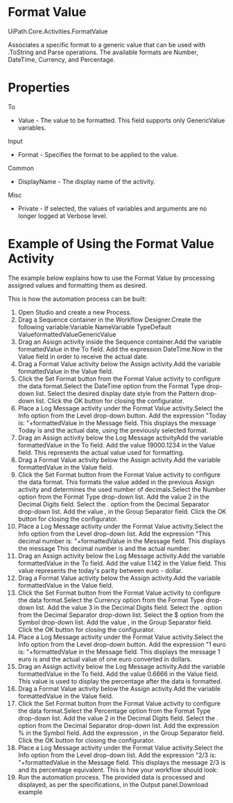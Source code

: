 ﻿# Format Value

UiPath.Core.Activities.FormatValue

Associates a specific format to a generic value that can be used with .ToString and Parse operations. The available formats are Number, DateTime, Currency, and Percentage.

# Properties

To

* Value - The value to be formatted. This field supports only GenericValue variables.

Input

* Format - Specifies the format to be applied to the value.

Common

* DisplayName - The display name of the activity.

Misc

* Private - If selected, the values of variables and arguments are no longer logged at Verbose level.

# Example of Using the Format Value Activity

The example below explains how to use the Format Value by processing assigned values and formatting them as desired.

This is how the automation process can be built:

1. Open Studio and create a new Process.
2. Drag a Sequence container in the Workflow Designer.Create the following variable:Variable NameVariable TypeDefault ValueformattedValueGenericValue
3. Drag an Assign activity inside the Sequence container.Add the variable formattedValue in the To field. Add the expression DateTime.Now in the Value field in order to receive the actual date.
4. Drag a Format Value activity below the Assign activity.Add the variable formattedValue in the Value field.
5. Click the Set Format button from the Format Value activity to configure the data format.Select the DateTime option from the Format Type drop-down list. Select the desired display date style from the Pattern drop-down list. Click the OK button for closing the configurator.
6. Place a Log Message activity under the Format Value activity.Select the Info option from the Level drop-down button. Add the expression "Today is: "+formattedValue in the Message field. This displays the message Today is and the actual date, using the previously selected format.
7. Drag an Assign activity below the Log Message activityAdd the variable formattedValue in the To field. Add the value 19000.1234 in the Value field. This represents the actual value used for formatting.
8. Drag a Format Value activity below the Assign activity.Add the variable formattedValue in the Value field.
9. Click the Set Format button from the Format Value activity to configure the data format. This formats the value added in the previous Assign activity and determines the used number of decimals.Select the Number option from the Format Type drop-down list. Add the value 2 in the Decimal Digits field. Select the . option from the Decimal Separator drop-down list. Add the value , in the Group Separator field. Click the OK button for closing the configurator.
10. Place a Log Message activity under the Format Value activity.Select the Info option from the Level drop-down list. Add the expression "This decimal number is: "+formattedValue in the Message field. This displays the message This decimal number is and the actual number.
11. Drag an Assign activity below the Log Message activity.Add the variable formattedValue in the To field. Add the value 1.142 in the Value field. This value represents the today's parity between euro - dollar.
12. Drag a Format Value activity below the Assign activity.Add the variable formattedValue in the Value field.
13. Click the Set Format button from the Format Value activity to configure the data format.Select the Currency option from the Format Type drop-down list. Add the value 3 in the Decimal Digits field. Select the . option from the Decimal Separator drop-down list. Select the $ option from the Symbol drop-down list. Add the value , in the Group Separator field. Click the OK button for closing the configurator.
14. Place a Log Message activity under the Format Value activity.Select the Info option from the Level drop-down button. Add the expression "1 euro is: "+formattedValue in the Message field. This displays the message 1 euro is and the actual value of one euro converted in dollars.
15. Drag an Assign activity below the Log Message activity.Add the variable formattedValue in the To field. Add the value 0.6666 in the Value field. This value is used to display the percentage after the data is formatted.
16. Drag a Format Value activity below the Assign activity.Add the variable formattedValue in the Value field.
17. Click the Set Format button from the Format Value activity to configure the data format.Select the Percentage option from the Format Type drop-down list. Add the value 2 in the Decimal Digits field. Select the . option from the Decimal Separator drop-down list. Add the expression % in the Symbol field. Add the expression , in the Group Separator field. Click the OK button for closing the configurator.
18. Place a Log Message activity under the Format Value activity.Select the Info option from the Level drop-down list. Add the expression "2/3 is: "+formattedValue in the Message field. This displays the message 2/3 is and its percentage equivalent. This is how your workflow should look:
19. Run the automation process. The provided data is processed and displayed, as per the specifications, in the Output panel.Download example
